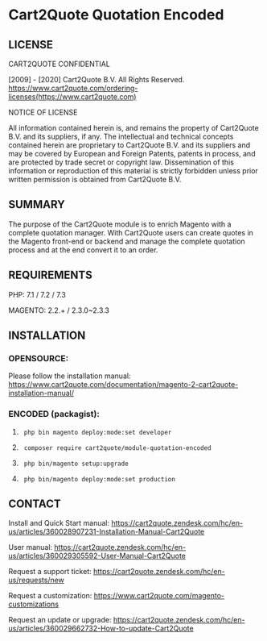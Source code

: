 # Cart2Quote Quotation Encoded

## LICENSE

CART2QUOTE CONFIDENTIAL

[2009] - [2020] Cart2Quote B.V.
All Rights Reserved.
https://www.cart2quote.com/ordering-licenses(https://www.cart2quote.com)

NOTICE OF LICENSE

All information contained herein is, and remains
the property of Cart2Quote B.V. and its suppliers,
if any.  The intellectual and technical concepts contained
herein are proprietary to Cart2Quote B.V.
and its suppliers and may be covered by European and Foreign Patents,
patents in process, and are protected by trade secret or copyright law.
Dissemination of this information or reproduction of this material
is strictly forbidden unless prior written permission is obtained
from Cart2Quote B.V.


## SUMMARY

The purpose of the Cart2Quote module is to enrich Magento with 
a complete quotation manager. With Cart2Quote users can create 
quotes in the Magento front-end or backend and manage the complete 
quotation process and at the end convert it to an order.


## REQUIREMENTS

PHP: 		    7.1 / 7.2 / 7.3

MAGENTO:        2.2.+ / 2.3.0~2.3.3

## INSTALLATION

### OPENSOURCE:

Please follow the installation manual:
https://www.cart2quote.com/documentation/magento-2-cart2quote-installation-manual/

### ENCODED (packagist):

1.      php bin magento deploy:mode:set developer

2.      composer require cart2quote/module-quotation-encoded

3.      php bin/magento setup:upgrade

4.      php bin/magento deploy:mode:set production

## CONTACT

Install and Quick Start manual:
https://cart2quote.zendesk.com/hc/en-us/articles/360028907231-Installation-Manual-Cart2Quote

User manual:
https://cart2quote.zendesk.com/hc/en-us/articles/360029305592-User-Manual-Cart2Quote

Request a support ticket:
https://cart2quote.zendesk.com/hc/en-us/requests/new

Request a customization:
https://www.cart2quote.com/magento-customizations

Request an update or upgrade:
https://cart2quote.zendesk.com/hc/en-us/articles/360029662732-How-to-update-Cart2Quote
